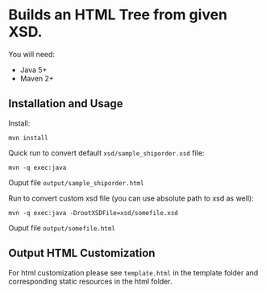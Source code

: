 # Builds an HTML Tree from given XSD.

You will need:
* Java 5+
* Maven 2+


## Installation and Usage

Install:

	mvn install

Quick run to convert default `xsd/sample_shiporder.xsd` file:

	mvn -q exec:java

Ouput file `output/sample_shiporder.html`

Run to convert custom xsd file (you can use absolute path to xsd as well):

	mvn -q exec:java -DrootXSDFile=xsd/somefile.xsd

Ouput file `output/somefile.html` 

## Output HTML Customization

For html customization please see `template.html` in the template folder and corresponding static resources in the html folder. 